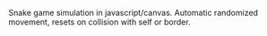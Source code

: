 Snake game simulation in javascript/canvas.
Automatic randomized movement, resets on collision with self or border.

